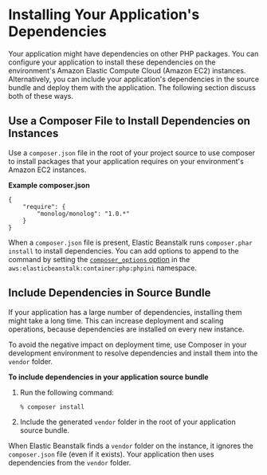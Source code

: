 # Installing Your Application's Dependencies<a name="php-configuration-composer"></a>

Your application might have dependencies on other PHP packages\. You can configure your application to install these dependencies on the environment's Amazon Elastic Compute Cloud \(Amazon EC2\) instances\. Alternatively, you can include your application's dependencies in the source bundle and deploy them with the application\. The following section discuss both of these ways\.

## Use a Composer File to Install Dependencies on Instances<a name="php-configuration-composer.oninstances"></a>

Use a `composer.json` file in the root of your project source to use composer to install packages that your application requires on your environment's Amazon EC2 instances\.

**Example composer\.json**  

```
{
    "require": {
        "monolog/monolog": "1.0.*"
    }
}
```

When a `composer.json` file is present, Elastic Beanstalk runs `composer.phar install` to install dependencies\. You can add options to append to the command by setting the [`composer_options` option](create_deploy_PHP.container.md#php-namespaces) in the `aws:elasticbeanstalk:container:php:phpini` namespace\.

## Include Dependencies in Source Bundle<a name="php-configuration-composer.inbundle"></a>

If your application has a large number of dependencies, installing them might take a long time\. This can increase deployment and scaling operations, because dependencies are installed on every new instance\.

To avoid the negative impact on deployment time, use Composer in your development environment to resolve dependencies and install them into the `vendor` folder\.

**To include dependencies in your application source bundle**

1. Run the following command:

   ```
   % composer install
   ```

1. Include the generated `vendor` folder in the root of your application source bundle\.

When Elastic Beanstalk finds a `vendor` folder on the instance, it ignores the `composer.json` file \(even if it exists\)\. Your application then uses dependencies from the `vendor` folder\.